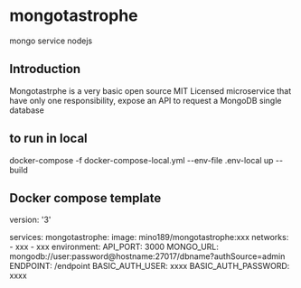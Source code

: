 # mongotastrophe
 mongo service nodejs

## Introduction
Mongotastrphe is a very basic open source MIT Licensed microservice that have only one responsibility, expose an API to request a MongoDB single database

## to run in local
docker-compose -f docker-compose-local.yml --env-file .env-local up --build

## Docker compose template

version: '3'

services:
  mongotastrophe:
    image: mino189/mongotastrophe:xxx
    networks:
      - xxx
      - xxx
    environment:
      API_PORT: 3000
      MONGO_URL: mongodb://user:password@hostname:27017/dbname?authSource=admin
      ENDPOINT: /endpoint
      BASIC_AUTH_USER: xxxx
      BASIC_AUTH_PASSWORD: xxxx